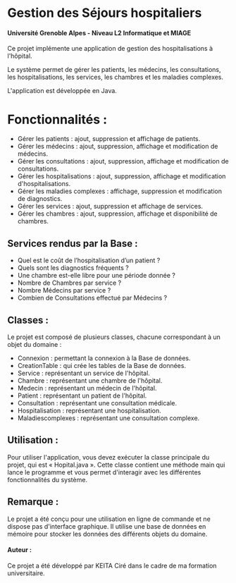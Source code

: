 # Gestion des Séjours hospitaliers
#### Université Grenoble Alpes - Niveau L2 Informatique et MIAGE

Ce projet implémente une application de gestion des hospitalisations à l'hôpital. 

Le système permet de gérer les patients, les médecins, les consultations, les hospitalisations, les services, les chambres et les maladies complexes.

L'application est développée en Java.

# Fonctionnalités :

- Gérer les patients : ajout, suppression et affichage de patients.
- Gérer les médecins : ajout, suppression, affichage et modification de médecins.
- Gérer les consultations : ajout, suppression, affichage et modification de consultations.
- Gérer les hospitalisations : ajout, suppression, affichage et modification d'hospitalisations.
- Gérer les maladies complexes : affichage, suppression et modification de diagnostics.
- Gérer les services : ajout, suppression et affichage de services.
- Gérer les chambres : ajout, suppression, affichage et disponibilité de chambres.

## Services rendus par la Base :

-	Quel est le coût de l’hospitalisation d’un patient ?
-	Quels sont les diagnostics fréquents ?
-	Une chambre est-elle libre pour une période donnée ?
-	Nombre de Chambres par service ?
-	Nombre Médecins par service ?
-	Combien de Consultations effectué par Médecins ?

## Classes :

Le projet est composé de plusieurs classes, chacune correspondant à un objet du domaine :

- Connexion : permettant la connexion à la Base de données.
- CreationTable : qui crée les tables de la Base de données.
- Service : représentant un service de l'hôpital.
- Chambre : représentant une chambre de l'hôpital.
- Medecin : représentant un médecin de l'hôpital.
- Patient : représentant un patient de l'hôpital.
- Consultation : représentant une consultation médicale.
- Hospitalisation : représentant une hospitalisation.
- Maladiescomplexes : représentant une consultation complexe.


## Utilisation :

Pour utiliser l'application, vous devez exécuter la classe principale du projet, qui est « Hopital.java ». Cette classe contient une méthode main qui lance le programme et vous permet d'interagir avec les différentes fonctionnalités du système.

## Remarque :

Le projet a été conçu pour une utilisation en ligne de commande et ne dispose pas d'interface graphique. Il utilise une base de données en mémoire pour stocker les données des différents objets du domaine. 

#### Auteur :

Ce projet a été développé par KEITA Ciré dans le cadre de ma formation universitaire.
